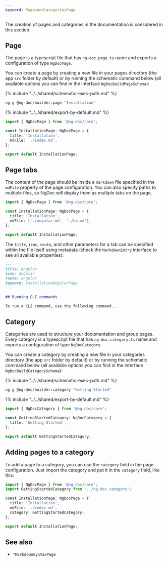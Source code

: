 ```yaml
---
keyword: PagesAndCategoriesPage
---
```


The creation of pages and categories in the documentation is considered in this section.

## Page

The page is a typescript file that has `ng-doc.page.ts` name and exports a configuration of
type `NgDocPage`.

You can create a page by creating a new file in your pages directory (the app `src` folder by
default) or by running the schematic command below (all available options you can find in the
interface `NgDocBuildPageSchema`):

{% include "../../shared/schematic-exec-path.md" %}

```bash
ng g @ng-doc/builder:page "Installation"
```

{% include "../../shared/export-by-default.md" %}

```ts name="ng-doc.page.ts"
import { NgDocPage } from '@ng-doc/core';

const InstallationPage: NgDocPage = {
  title: 'Installation',
  mdFile: './index.md',
};

export default InstallationPage;
```

## Page tabs

The content of the page should be inside a `markdown` file specified in the `mdFile` property of the
page configuration. You can also specify paths to multiple files, so NgDoc will display them as
multiple tabs on the page.

```ts name="ng-doc.page.ts"
import { NgDocPage } from '@ng-doc/core';

const InstallationPage: NgDocPage = {
  title: 'Installation',
  mdFile: ['./angular.md', './nx.md'],
};

export default InstallationPage;
```

The `title`, `icon`, `route`, and other parameters for a tab can be specified within the file
itself using metadata (check the `MarkdownEntry` interface to see all available properties):

```md
---
title: Angular
icon: angular
route: angular
keyword: InstallationAngularPage
---

## Running CLI commands

To run a CLI command, use the following command...
```

## Category

Categories are used to structure your documentation and group pages. Every category is a typescript
file that has `ng-doc.category.ts` name and exports a configuration of type `NgDocCategory`.

You can create a category by creating a new file in your categories directory (the app `src`
folder by default) or by running the schematic command below (all available options you can find in
the interface `NgDocBuildCategorySchema`):

{% include "../../shared/schematic-exec-path.md" %}

```bash
ng g @ng-doc/builder:category "Getting Started"
```

{% include "../../shared/export-by-default.md" %}

```ts name="ng-doc.category.ts"
import { NgDocCategory } from '@ng-doc/core';

const GettingStartedCategory: NgDocCategory = {
  title: 'Getting Started',
};

export default GettingStartedCategory;
```

## Adding pages to a category

To add a page to a category, you can use the `category` field in the page configuration. Just import
the category and put it in the `category` field, like this:

```ts name="ng-doc.page.ts" {2,7}
import { NgDocPage } from '@ng-doc/core';
import GettingStartedCategory from '../ng-doc.category';

const InstallationPage: NgDocPage = {
  title: 'Installation',
  mdFile: './index.md',
  category: GettingStartedCategory,
};

export default InstallationPage;
```

## See also

- `*MarkdownSyntaxPage`
